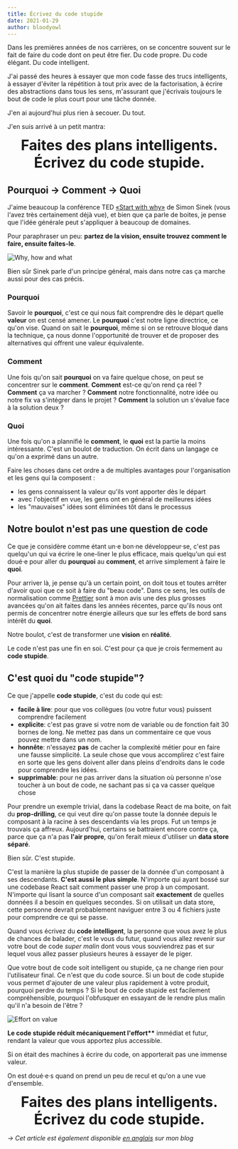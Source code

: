 ```yaml
---
title: Écrivez du code stupide
date: 2021-01-29
author: bloodyowl
---
```


Dans les premières années de nos carrières, on se concentre souvent sur le fait
de faire du code dont on peut être fier. Du code propre. Du code élégant. Du
code intelligent.

J'ai passé des heures à essayer que mon code fasse des trucs intelligents, à
essayer d'éviter la répétition à tout prix avec de la factorisation, à écrire
des abstractions dans tous les sens, m'assurant que j'écrivais toujours le bout
de code le plus court pour une tâche donnée.

J'en ai aujourd'hui plus rien à secouer. Du tout.

J'en suis arrivé à un petit mantra:

<div style="font-size: 32px; text-align: center;">
  <strong>Faites des plans intelligents.</strong><br>
  <strong>Écrivez du code stupide.</strong>
</div>

## Pourquoi → Comment → Quoi

J'aime beaucoup la conférence TED
[«Start with why»](https://www.youtube.com/watch?v=u4ZoJKF_VuA) de Simon Sinek
(vous l'avez très certainement déjà vue), et bien que ça parle de boites, je
pense que l'idée générale peut s'appliquer à beaucoup de domaines.

Pour paraphraser un peu: **partez de la vision, ensuite trouvez comment le
faire, ensuite faites-le**.

![Why, how and what](/public/images/articles/2021-01-29-ecrivez-du-code-stupide/GoldenCircle.png)

Bien sûr Sinek parle d'un principe général, mais dans notre cas ça marche aussi
pour des cas précis.

### Pourquoi

Savoir le **pourquoi**, c'est ce qui nous fait comprendre dès le départ quelle
**valeur** on est censé amener. Le **pourquoi** c'est notre ligne directrice, ce
qu'on vise. Quand on sait le **pourquoi**, même si on se retrouve bloqué dans la
technique, ça nous donne l'opportunité de trouver et de proposer des
alternatives qui offrent une valeur équivalente.

### Comment

Une fois qu'on sait **pourquoi** on va faire quelque chose, on peut se
concentrer sur le **comment**. **Comment** est-ce qu'on rend ça réel ?
**Comment** ça va marcher ? **Comment** notre fonctionnalité, notre idée ou
notre fix va s'intégrer dans le projet ? **Comment** la solution un s'évalue
face à la solution deux ?

### Quoi

Une fois qu'on a plannifié le **comment**, le **quoi** est la partie la moins
intéressante. C'est un boulot de traduction. On écrit dans un langage ce qu'on a
exprimé dans un autre.

Faire les choses dans cet ordre a de multiples avantages pour l'organisation et
les gens qui la composent :

- les gens connaissent la valeur qu'ils vont apporter dès le départ
- avec l'objectif en vue, les gens ont en général de meilleures idées
- les "mauvaises" idées sont éliminées tôt dans le processus

## Notre boulot n'est pas une question de code

Ce que je considère comme étant un·e bon·ne développeur·se, c'est pas quelqu'un
qui va écrire le one-liner le plus efficace, mais quelqu'un qui est doué·e pour
aller du **pourquoi** au **comment**, et arrive simplement à faire le **quoi**.

Pour arriver là, je pense qu'à un certain point, on doit tous et toutes arrêter
d'avoir quoi que ce soit à faire du "beau code". Dans ce sens, les outils de
normalisation comme [Prettier](https://prettier.io) sont à mon avis une des plus
grosses avancées qu'on ait faites dans les années récentes, parce qu'ils nous
ont permis de concentrer notre énergie ailleurs que sur les effets de bord sans
intérêt du **quoi**.

Notre boulot, c'est de transformer une **vision** en **réalité**.

Le code n'est pas une fin en soi. C'est pour ça que je crois fermement au **code
stupide**.

## C'est quoi du "code stupide"?

Ce que j'appelle **code stupide**, c'est du code qui est:

- **facile à lire**: pour que vos collègues (ou votre futur vous) puissent
  comprendre facilement
- **explicite**: c'est pas grave si votre nom de variable ou de fonction fait 30
  bornes de long. Ne mettez pas dans un commentaire ce que vous pouvez mettre
  dans un nom.
- **honnête**: n'essayez **pas** de cacher la complexité métier pour en faire
  une fausse simplicité. La seule chose que vous accomplirez c'est faire en
  sorte que les gens doivent aller dans pleins d'endroits dans le code pour
  comprendre les idées.
- **supprimable**: pour ne pas arriver dans la situation où personne n'ose
  toucher à un bout de code, ne sachant pas si ça va casser quelque chose

Pour prendre un exemple trivial, dans la codebase React de ma boite, on fait du
**prop-drilling**, ce qui veut dire qu'on passe toute la donnée depuis le
composant à la racine à ses descendants via les props. Fut un temps je trouvais
ça affreux. Aujourd'hui, certains se battraient encore contre ça, parce que ça
n'a pas **l'air propre**, qu'on ferait mieux d'utiliser un **data store
séparé**.

Bien sûr. C'est stupide.

C'est la manière la plus stupide de passer de la donnée d'un composant à ses
descendants. **C'est aussi le plus simple**. N'importe qui ayant bossé sur une
codebase React sait comment passer une prop à un composant. N'importe qui lisant
la source d'un composant sait **exactement** de quelles données il a besoin en
quelques secondes. Si on utilisait un data store, cette personne devrait
probablement naviguer entre 3 ou 4 fichiers juste pour comprendre ce qui se
passe.

Quand vous écrivez du **code intelligent**, la personne que vous avez le plus de
chances de balader, c'est le vous du futur, quand vous allez revenir sur votre
bout de code _super malin_ dont vous vous souviendrez pas et sur lequel vous
allez passer plusieurs heures à essayer de le piger.

Que votre bout de code soit intelligent ou stupide, ça ne change rien pour
l'utilisateur final. Ce n'est que du code source. Si un bout de code stupide
vous permet d'ajouter de une valeur plus rapidement à votre produit, pourquoi
perdre du temps ? Si le bout de code stupide est facilement compréhensible,
pourquoi l'obfusquer en essayant de le rendre plus malin qu'il n'a besoin de
l'être ?

![Effort on value](/public/images/articles/2021-01-29-ecrivez-du-code-stupide/EffortValue.png)

**Le code stupide réduit mécaniquement l'effort\*\*** immédiat et futur, rendant
la valeur que vous apportez plus accessible.

Si on était des machines à écrire du code, on apporterait pas une immense
valeur.

On est doué·e·s quand on prend un peu de recul et qu'on a une vue d'ensemble.

<div style="font-size: 32px; text-align: center;">
  <strong>Faites des plans intelligents.</strong><br>
  <strong>Écrivez du code stupide.</strong>
</div>

_→ Cet article est également disponible
[en anglais](https://bloodyowl.io/blog/2021-01-09-write-dumb-code/) sur mon
blog_
